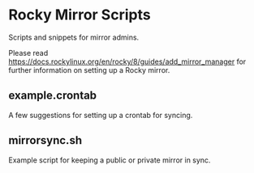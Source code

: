 Rocky Mirror Scripts
====================

Scripts and snippets for mirror admins.

Please read https://docs.rockylinux.org/en/rocky/8/guides/add_mirror_manager for further information on setting up a Rocky mirror.

## example.crontab

A few suggestions for setting up a crontab for syncing.

## mirrorsync.sh

Example script for keeping a public or private mirror in sync.
